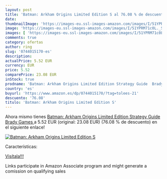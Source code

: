 ```yaml
---
layout: post
title: 'Batman: Arkham Origins Limited Edition S al 76.08 % de descuento'
date: 
thumbnailImage: 'https://images-eu.ssl-images-amazon.com/images/I/51YPRM71c0L._SL200_.jpg'
image: 'https://images-eu.ssl-images-amazon.com/images/I/51YPRM71c0L._SL200_.jpg'
images: [ 'https://images-eu.ssl-images-amazon.com/images/I/51YPRM71c0L._SL200_.jpg' ]
comments: true
category: ofertas
author: ring
slug: '0744015170-es'
description:
actualPrice: 5.52 EUR
currency: EUR
price: 5.52
comparePrice: 23.08 EUR
inStock: true
prodname: 'Batman: Arkham Origins Limited Edition Strategy Guide  Brady Games '
country: 'es'
buyurl: 'https://www.amazon.es/dp/0744015170/?tag=tolees-21'
descuento: '76.08'
titulo: 'Batman: Arkham Origins Limited Edition S'
---
```


Ahora mismo tienes [Batman: Arkham Origins Limited Edition Strategy Guide  Brady Games ](https://www.amazon.es/dp/0744015170/?tag=tolees-21) a 5.52 EUR (original: 23.08 EUR) (76.08 %  de descuento) en el siguiente enlace!

[![Batman: Arkham Origins Limited Edition S](https://images-eu.ssl-images-amazon.com/images/I/51YPRM71c0L._SL200_.jpg)](https://www.amazon.es/dp/0744015170/?tag=tolees-21)

Características:


[Visítala!!!](https://www.amazon.es/dp/0744015170/?tag=tolees-21)

Links participate in Amazon Associate program and might generate a comission on qualifying sales
